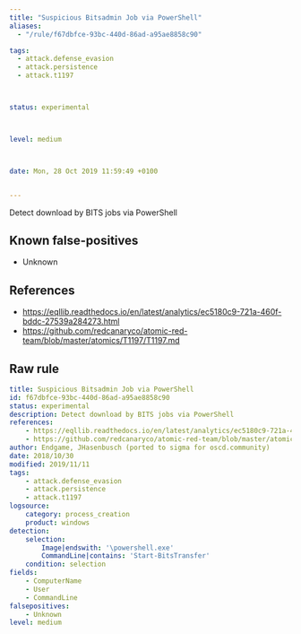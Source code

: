 ```yaml
---
title: "Suspicious Bitsadmin Job via PowerShell"
aliases:
  - "/rule/f67dbfce-93bc-440d-86ad-a95ae8858c90"

tags:
  - attack.defense_evasion
  - attack.persistence
  - attack.t1197



status: experimental



level: medium



date: Mon, 28 Oct 2019 11:59:49 +0100


---
```


Detect download by BITS jobs via PowerShell

<!--more-->


## Known false-positives

* Unknown



## References

* https://eqllib.readthedocs.io/en/latest/analytics/ec5180c9-721a-460f-bddc-27539a284273.html
* https://github.com/redcanaryco/atomic-red-team/blob/master/atomics/T1197/T1197.md


## Raw rule
```yaml
title: Suspicious Bitsadmin Job via PowerShell
id: f67dbfce-93bc-440d-86ad-a95ae8858c90
status: experimental
description: Detect download by BITS jobs via PowerShell
references:
    - https://eqllib.readthedocs.io/en/latest/analytics/ec5180c9-721a-460f-bddc-27539a284273.html
    - https://github.com/redcanaryco/atomic-red-team/blob/master/atomics/T1197/T1197.md
author: Endgame, JHasenbusch (ported to sigma for oscd.community)
date: 2018/10/30
modified: 2019/11/11
tags:
    - attack.defense_evasion
    - attack.persistence
    - attack.t1197
logsource:
    category: process_creation
    product: windows
detection:
    selection:
        Image|endswith: '\powershell.exe'
        CommandLine|contains: 'Start-BitsTransfer'
    condition: selection
fields:
    - ComputerName
    - User
    - CommandLine
falsepositives:
    - Unknown
level: medium

```
